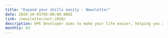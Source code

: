 ```yaml
---
title: "Expand your skills easily - Newsletter"
date: 2020-10-01T05:00:00.000Z
link: /newsletter/oct-2020/
description: HPE Developer aims to make your life easier, helping you automate processes and showing you how to take advantage of new technologies. Our tutorials and workshops are designed for just that purpose. This month, learn more about these free offerings. 
monthly: 43
---
```

            